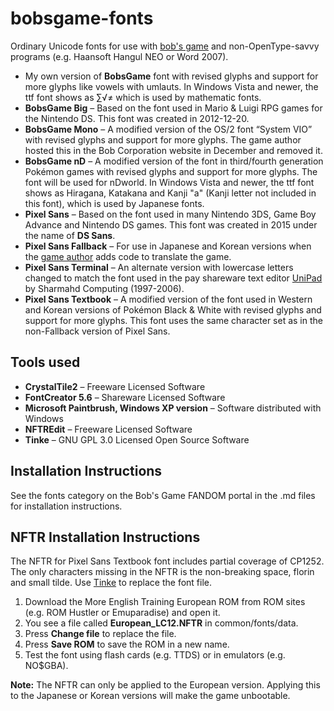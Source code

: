 # bobsgame-fonts
Ordinary Unicode fonts for use with [bob's game](https://github.com/bobsgame/bobsgame) and non-OpenType-savvy programs (e.g. Haansoft Hangul NEO or Word 2007).
* My own version of **BobsGame** font with revised glyphs and support for more glyphs like vowels with umlauts. In Windows Vista and newer, the ttf font shows as ∑√≠ which is used by mathematic fonts.
* **BobsGame Big** – Based on the font used in Mario & Luigi RPG games for the Nintendo DS. This font was created in 2012-12-20.
* **BobsGame Mono** – A modified version of the OS/2 font “System VIO” with revised glyphs and support for more glyphs. The game author hosted this in the Bob Corporation website in December and removed it.
* **BobsGame nD** – A modified version of the font in third/fourth generation Pokémon games with revised glyphs and support for more glyphs. The font will be used for nDworld. In Windows Vista and newer, the ttf font shows as Hiragana, Katakana and Kanji "a" (Kanji letter not included in this font), which is used by Japanese fonts.
* **Pixel Sans** – Based on the font used in many Nintendo 3DS, Game Boy Advance and Nintendo DS games. This font was created in 2015 under the name of **DS Sans**.
* **Pixel Sans Fallback** – For use in Japanese and Korean versions when the [game author](https://github.com/robertpelloni) adds code to translate the game.
* **Pixel Sans Terminal** – An alternate version with lowercase letters changed to match the font used in the pay shareware text editor [UniPad](http://www.unipad.org/) by Sharmahd Computing (1997-2006).
* **Pixel Sans Textbook** – A modified version of the font used in Western and Korean versions of Pokémon Black & White with revised glyphs and support for more glyphs. This font uses the same character set as in the non-Fallback version of Pixel Sans.

## Tools used
* **CrystalTile2** – Freeware Licensed Software
* **FontCreator 5.6** – Shareware Licensed Software
* **Microsoft Paintbrush, Windows XP version** – Software distributed with Windows
* **NFTREdit** – Freeware Licensed Software
* **Tinke** – GNU GPL 3.0 Licensed Open Source Software

## Installation Instructions
See the fonts category on the Bob's Game FANDOM portal in the .md files for installation instructions.

## NFTR Installation Instructions
The NFTR for Pixel Sans Textbook font includes partial coverage of CP1252. The only characters missing in the NFTR is the non-breaking space, florin and small tilde. Use [Tinke](https://github.com/pleonex/tinke) to replace the font file.
1. Download the More English Training European ROM from ROM sites (e.g. ROM Hustler or Emuparadise) and open it.
2. You see a file called **European_LC12.NFTR** in common/fonts/data.
3. Press **Change file** to replace the file.
4. Press **Save ROM** to save the ROM in a new name.
5. Test the font using flash cards (e.g. TTDS) or in emulators (e.g. NO$GBA).

**Note:** The NFTR can only be applied to the European version. Applying this to the Japanese or Korean versions will make the game unbootable.
